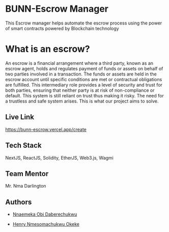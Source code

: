 # BUNN-Escrow Manager

This Escrow manager helps automate the escrow process using the power of smart contracts powered by Blockchain technology

# What is an escrow?

An escrow is a financial arrangement where a third party, known as an escrow agent, holds and regulates payment of funds or assets on behalf of two parties involved in a transaction. The funds or assets are held in the escrow account until specific conditions are met or contractual obligations are fulfilled. This intermediary role provides a level of security and trust for both parties, ensuring that neither party is at risk of non-compliance or default.
This system is still reliant on trust thus making it risky.
The need for a trustless and safe system arises. This is what our project aims to solve.


## Live Link
https://bunn-escrow.vercel.app/create

## Tech Stack

NextJS, ReactJS, Solidity,
EtherJS, Web3.js, Wagmi


## Team Mentor

Mr. Nma Darlington

## Authors

- [Nnaemeka Obi Daberechukwu](https://github.com/simondevz)

- [Henry Nmesomachukwu Okeke](https://www.github.com/iamhenryokeke)
